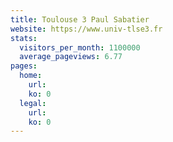 ```yaml
---
title: Toulouse 3 Paul Sabatier
website: https://www.univ-tlse3.fr
stats:
  visitors_per_month: 1100000
  average_pageviews: 6.77
pages:
  home: 
    url: 
    ko: 0
  legal: 
    url: 
    ko: 0
---
```

